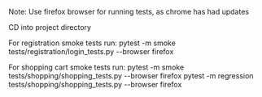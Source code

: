 Note: Use firefox browser for running tests, as chrome has had updates

CD into project directory

For registration smoke tests run:
pytest -m smoke tests/registration/login_tests.py --browser firefox

For shopping cart smoke tests run:
pytest -m smoke tests/shopping/shopping_tests.py --browser firefox
pytest -m regression tests/shopping/shopping_tests.py --browser firefox

